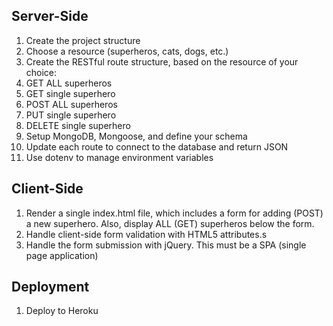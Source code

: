 ## Server-Side

1. Create the project structure
1. Choose a resource (superheros, cats, dogs, etc.)
1. Create the RESTful route structure, based on the resource of your choice:
1. GET ALL superheros
1. GET single superhero
1. POST ALL superheros
1. PUT single superhero
1. DELETE single superhero
1. Setup MongoDB, Mongoose, and define your schema
1. Update each route to connect to the database and return JSON
1. Use dotenv to manage environment variables

## Client-Side

1. Render a single index.html file, which includes a form for adding (POST) a new superhero. Also, display ALL (GET) superheros below the form.
1. Handle client-side form validation with HTML5 attributes.s
1. Handle the form submission with jQuery. This must be a SPA (single page application)

## Deployment

1. Deploy to Heroku
